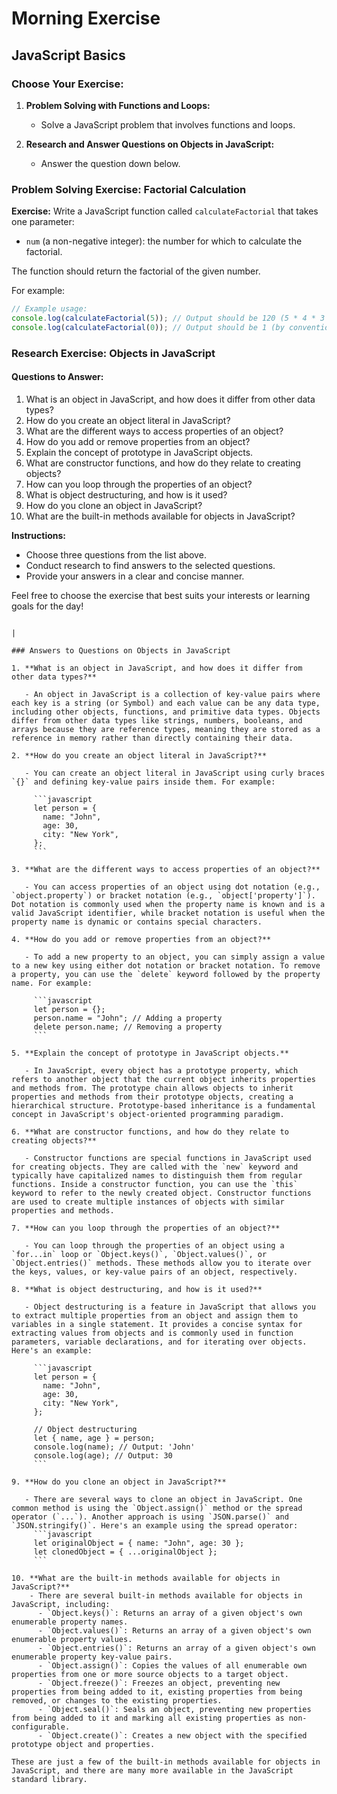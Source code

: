 # Morning Exercise

## JavaScript Basics

### Choose Your Exercise:

1. **Problem Solving with Functions and Loops:**

   - Solve a JavaScript problem that involves functions and loops.

2. **Research and Answer Questions on Objects in JavaScript:**
   - Answer the question down below.

### Problem Solving Exercise: Factorial Calculation

**Exercise:**
Write a JavaScript function called `calculateFactorial` that takes one parameter:

- `num` (a non-negative integer): the number for which to calculate the factorial.

The function should return the factorial of the given number.

For example:

```javascript
// Example usage:
console.log(calculateFactorial(5)); // Output should be 120 (5 * 4 * 3 * 2 * 1 = 120)
console.log(calculateFactorial(0)); // Output should be 1 (by convention, 0! is defined to be 1)
```



### Research Exercise: Objects in JavaScript

#### Questions to Answer:

1. What is an object in JavaScript, and how does it differ from other data types?
2. How do you create an object literal in JavaScript?
3. What are the different ways to access properties of an object?
4. How do you add or remove properties from an object?
5. Explain the concept of prototype in JavaScript objects.
6. What are constructor functions, and how do they relate to creating objects?
7. How can you loop through the properties of an object?
8. What is object destructuring, and how is it used?
9. How do you clone an object in JavaScript?
10. What are the built-in methods available for objects in JavaScript?

**Instructions:**

- Choose three questions from the list above.
- Conduct research to find answers to the selected questions.
- Provide your answers in a clear and concise manner.

Feel free to choose the exercise that best suits your interests or learning goals for the day!
```

|

### Answers to Questions on Objects in JavaScript

1. **What is an object in JavaScript, and how does it differ from other data types?**

   - An object in JavaScript is a collection of key-value pairs where each key is a string (or Symbol) and each value can be any data type, including other objects, functions, and primitive data types. Objects differ from other data types like strings, numbers, booleans, and arrays because they are reference types, meaning they are stored as a reference in memory rather than directly containing their data.

2. **How do you create an object literal in JavaScript?**

   - You can create an object literal in JavaScript using curly braces `{}` and defining key-value pairs inside them. For example:

     ```javascript
     let person = {
       name: "John",
       age: 30,
       city: "New York",
     };
     ```

3. **What are the different ways to access properties of an object?**

   - You can access properties of an object using dot notation (e.g., `object.property`) or bracket notation (e.g., `object['property']`). Dot notation is commonly used when the property name is known and is a valid JavaScript identifier, while bracket notation is useful when the property name is dynamic or contains special characters.

4. **How do you add or remove properties from an object?**

   - To add a new property to an object, you can simply assign a value to a new key using either dot notation or bracket notation. To remove a property, you can use the `delete` keyword followed by the property name. For example:

     ```javascript
     let person = {};
     person.name = "John"; // Adding a property
     delete person.name; // Removing a property
     ```

5. **Explain the concept of prototype in JavaScript objects.**

   - In JavaScript, every object has a prototype property, which refers to another object that the current object inherits properties and methods from. The prototype chain allows objects to inherit properties and methods from their prototype objects, creating a hierarchical structure. Prototype-based inheritance is a fundamental concept in JavaScript's object-oriented programming paradigm.

6. **What are constructor functions, and how do they relate to creating objects?**

   - Constructor functions are special functions in JavaScript used for creating objects. They are called with the `new` keyword and typically have capitalized names to distinguish them from regular functions. Inside a constructor function, you can use the `this` keyword to refer to the newly created object. Constructor functions are used to create multiple instances of objects with similar properties and methods.

7. **How can you loop through the properties of an object?**

   - You can loop through the properties of an object using a `for...in` loop or `Object.keys()`, `Object.values()`, or `Object.entries()` methods. These methods allow you to iterate over the keys, values, or key-value pairs of an object, respectively.

8. **What is object destructuring, and how is it used?**

   - Object destructuring is a feature in JavaScript that allows you to extract multiple properties from an object and assign them to variables in a single statement. It provides a concise syntax for extracting values from objects and is commonly used in function parameters, variable declarations, and for iterating over objects. Here's an example:

     ```javascript
     let person = {
       name: "John",
       age: 30,
       city: "New York",
     };

     // Object destructuring
     let { name, age } = person;
     console.log(name); // Output: 'John'
     console.log(age); // Output: 30
     ```

9. **How do you clone an object in JavaScript?**

   - There are several ways to clone an object in JavaScript. One common method is using the `Object.assign()` method or the spread operator (`...`). Another approach is using `JSON.parse()` and `JSON.stringify()`. Here's an example using the spread operator:
     ```javascript
     let originalObject = { name: "John", age: 30 };
     let clonedObject = { ...originalObject };
     ```

10. **What are the built-in methods available for objects in JavaScript?**
    - There are several built-in methods available for objects in JavaScript, including:
      - `Object.keys()`: Returns an array of a given object's own enumerable property names.
      - `Object.values()`: Returns an array of a given object's own enumerable property values.
      - `Object.entries()`: Returns an array of a given object's own enumerable property key-value pairs.
      - `Object.assign()`: Copies the values of all enumerable own properties from one or more source objects to a target object.
      - `Object.freeze()`: Freezes an object, preventing new properties from being added to it, existing properties from being removed, or changes to the existing properties.
      - `Object.seal()`: Seals an object, preventing new properties from being added to it and marking all existing properties as non-configurable.
      - `Object.create()`: Creates a new object with the specified prototype object and properties.

These are just a few of the built-in methods available for objects in JavaScript, and there are many more available in the JavaScript standard library.
